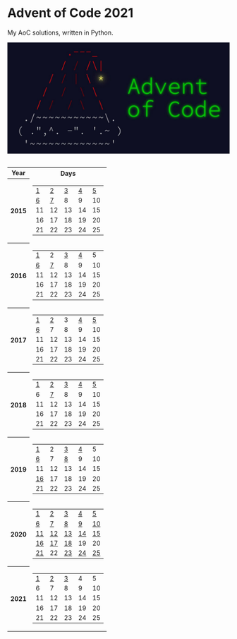 # Advent of Code 2021
My AoC solutions, written in Python.

  ![image](src/AoC.jpg)
<center>
<!--  -->
<table style="display: inline-block;">
    <tr>
        <th>Year</th>
        <th>Days</th>
    </tr>
    <tr>
        <th>2015</th>
        <td>
            <table>
            <tr>
                <td><a href=2015/Day01>1</td>
                    <td><a href=2015/Day02>2</td>
                    <td><a href=2015/Day03>3</td>
                    <td><a href=2015/Day04>4</td>
                    <td><a href=2015/Day05>5</td>
                    </tr>
            <tr>
                <td><a href=2015/Day06>6</td>
                    <td><a href=2015/Day07>7</td>
                    <td>8</td>
                    <td>9</td>
                    <td>10</td>
                    </tr>
            <tr>
                <td>11</td>
                    <td>12</td>
                    <td>13</td>
                    <td>14</td>
                    <td>15</td>
                    </tr>
            <tr>
                <td>16</td>
                    <td>17</td>
                    <td>18</td>
                    <td>19</td>
                    <td>20</td>
                    </tr>
            <tr>
                <td>21</td>
                    <td>22</td>
                    <td>23</td>
                    <td>24</td>
                    <td>25</td>
                    </tr>
            </table>
        </td>
    </tr>
    <tr>
        <th>2016</th>
        <td>
            <table>
            <tr>
                <td><a href=2016/Day01>1</td>
                    <td>2</td>
                    <td><a href=2016/Day03>3</td>
                    <td><a href=2016/Day04>4</td>
                    <td>5</td>
                    </tr>
            <tr>
                <td><a href=2016/Day06>6</td>
                    <td><a href=2016/Day07>7</td>
                    <td>8</td>
                    <td>9</td>
                    <td>10</td>
                    </tr>
            <tr>
                <td>11</td>
                    <td>12</td>
                    <td>13</td>
                    <td>14</td>
                    <td>15</td>
                    </tr>
            <tr>
                <td>16</td>
                    <td>17</td>
                    <td>18</td>
                    <td>19</td>
                    <td>20</td>
                    </tr>
            <tr>
                <td>21</td>
                    <td>22</td>
                    <td>23</td>
                    <td>24</td>
                    <td>25</td>
                    </tr>
            </table>
        </td>
    </tr>
    <tr>
        <th>2017</th>
        <td>
            <table>
            <tr>
                <td><a href=2017/Day01>1</td>
                    <td><a href=2017/Day02>2</td>
                    <td>3</td>
                    <td><a href=2017/Day04>4</td>
                    <td><a href=2017/Day05>5</td>
                    </tr>
            <tr>
                <td><a href=2017/Day06>6</td>
                    <td>7</td>
                    <td>8</td>
                    <td>9</td>
                    <td>10</td>
                    </tr>
            <tr>
                <td>11</td>
                    <td>12</td>
                    <td>13</td>
                    <td>14</td>
                    <td>15</td>
                    </tr>
            <tr>
                <td>16</td>
                    <td>17</td>
                    <td>18</td>
                    <td>19</td>
                    <td>20</td>
                    </tr>
            <tr>
                <td>21</td>
                    <td>22</td>
                    <td>23</td>
                    <td>24</td>
                    <td>25</td>
                    </tr>
            </table>
        </td>
    </tr>
    <tr>
        <th>2018</th>
        <td>
            <table>
            <tr>
                <td><a href=2018/Day01>1</td>
                    <td><a href=2018/Day02>2</td>
                    <td><a href=2018/Day03>3</td>
                    <td><a href=2018/Day04>4</td>
                    <td><a href=2018/Day05>5</td>
                    </tr>
            <tr>
                <td>6</td>
                    <td><a href=2018/Day07>7</td>
                    <td>8</td>
                    <td>9</td>
                    <td>10</td>
                    </tr>
            <tr>
                <td>11</td>
                    <td>12</td>
                    <td>13</td>
                    <td>14</td>
                    <td>15</td>
                    </tr>
            <tr>
                <td>16</td>
                    <td>17</td>
                    <td>18</td>
                    <td>19</td>
                    <td>20</td>
                    </tr>
            <tr>
                <td>21</td>
                    <td>22</td>
                    <td>23</td>
                    <td>24</td>
                    <td>25</td>
                    </tr>
            </table>
        </td>
    </tr>
    <tr>
        <th>2019</th>
        <td>
            <table>
            <tr>
                <td><a href=2019/Day01>1</td>
                    <td>2</td>
                    <td><a href=2019/Day03>3</td>
                    <td><a href=2019/Day04>4</td>
                    <td>5</td>
                    </tr>
            <tr>
                <td><a href=2019/Day06>6</td>
                    <td>7</td>
                    <td><a href=2019/Day08>8</td>
                    <td>9</td>
                    <td>10</td>
                    </tr>
            <tr>
                <td>11</td>
                    <td>12</td>
                    <td>13</td>
                    <td>14</td>
                    <td>15</td>
                    </tr>
            <tr>
                <td><a href=2019/Day16>16</td>
                    <td>17</td>
                    <td>18</td>
                    <td>19</td>
                    <td>20</td>
                    </tr>
            <tr>
                <td>21</td>
                    <td>22</td>
                    <td>23</td>
                    <td>24</td>
                    <td>25</td>
                    </tr>
            </table>
        </td>
    </tr>
    <tr>
        <th>2020</th>
        <td>
            <table>
            <tr>
                <td><a href=2020/Day01>1</td>
                    <td><a href=2020/Day02>2</td>
                    <td><a href=2020/Day03>3</td>
                    <td><a href=2020/Day04>4</td>
                    <td><a href=2020/Day05>5</td>
                    </tr>
            <tr>
                <td><a href=2020/Day06>6</td>
                    <td><a href=2020/Day07>7</td>
                    <td><a href=2020/Day08>8</td>
                    <td><a href=2020/Day09>9</td>
                    <td><a href=2020/Day10>10</td>
                    </tr>
            <tr>
                <td><a href=2020/Day11>11</td>
                    <td><a href=2020/Day12>12</td>
                    <td><a href=2020/Day13>13</td>
                    <td><a href=2020/Day14>14</td>
                    <td><a href=2020/Day15>15</td>
                    </tr>
            <tr>
                <td><a href=2020/Day16>16</td>
                    <td><a href=2020/Day17>17</td>
                    <td><a href=2020/Day18>18</td>
                    <td>19</td>
                    <td>20</td>
                    </tr>
            <tr>
                <td><a href=2020/Day21>21</td>
                    <td>22</td>
                    <td><a href=2020/Day23>23</td>
                    <td><a href=2020/Day24>24</td>
                    <td><a href=2020/Day25>25</td>
                    </tr>
            </table>
        </td>
    </tr>
    <tr>
        <th>2021</th>
        <td>
            <table>
            <tr>
                <td><a href=2021/Day01>1</td>
                    <td><a href=2021/Day02>2</td>
                    <td><a href=2021/Day03>3</td>
                    <td>4</td>
                    <td>5</td>
                    </tr>
            <tr>
                <td>6</td>
                    <td>7</td>
                    <td>8</td>
                    <td>9</td>
                    <td>10</td>
                    </tr>
            <tr>
                <td>11</td>
                    <td>12</td>
                    <td>13</td>
                    <td>14</td>
                    <td>15</td>
                    </tr>
            <tr>
                <td>16</td>
                    <td>17</td>
                    <td>18</td>
                    <td>19</td>
                    <td>20</td>
                    </tr>
            <tr>
                <td>21</td>
                    <td>22</td>
                    <td>23</td>
                    <td>24</td>
                    <td>25</td>
                    </tr>
            </table>
        </td>
    </tr>
    </table>
</center>